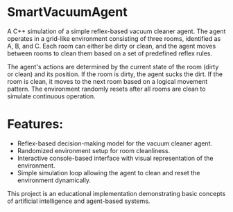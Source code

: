 # SmartVacuumAgent
A C++ simulation of a simple reflex-based vacuum cleaner agent. The agent operates in a grid-like environment consisting of three rooms, identified as A, B, and C. Each room can either be dirty or clean, and the agent moves between rooms to clean them based on a set of predefined reflex rules.

The agent's actions are determined by the current state of the room (dirty or clean) and its position. If the room is dirty, the agent sucks the dirt. If the room is clean, it moves to the next room based on a logical movement pattern. The environment randomly resets after all rooms are clean to simulate continuous operation.

# Features:
- Reflex-based decision-making model for the vacuum cleaner agent.
- Randomized environment setup for room cleanliness.
- Interactive console-based interface with visual representation of the environment.
- Simple simulation loop allowing the agent to clean and reset the environment dynamically.
  
This project is an educational implementation demonstrating basic concepts of artificial intelligence and agent-based systems.
